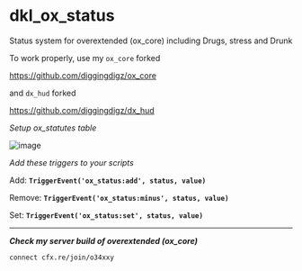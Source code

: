 # dkl_ox_status
Status system for overextended (ox_core) including Drugs, stress and Drunk

To work properly, use my `ox_core` forked

https://github.com/diggingdigz/ox_core

and `dx_hud` forked

https://github.com/diggingdigz/dx_hud

_Setup ox_statutes table_

![image](https://github.com/diggingdigz/dkl_ox_status/assets/64390653/15f54e8c-5527-461a-b517-545e98e6d076)

_Add these triggers to your scripts_

Add: **`TriggerEvent('ox_status:add', status, value)`**

Remove: **`TriggerEvent('ox_status:minus', status, value)`**

Set: **`TriggerEvent('ox_status:set', status, value)`**

-----------------------------------------------------

**_Check my server build of overextended (ox_core)_**

`connect cfx.re/join/o34xxy`

